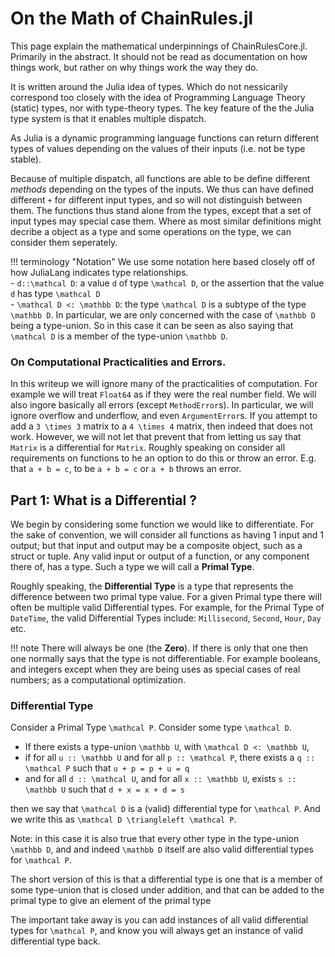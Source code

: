 # On the Math of ChainRules.jl
This page explain the mathematical underpinnings of ChainRulesCore.jl.
Primarily in the abstract.
It should not be read as documentation on how things work,
but rather on why things work the way they do.

It is written around the Julia idea of types.
Which do not nessicarily correspond too closely with the idea of Programming Language Theory (static) types,
nor with type-theory types.
The key feature of the the Julia type system is that it enables multiple dispatch.

As Julia is a dynamic programming language functions can return different types of values depending on the values of their inputs (i.e. not be type stable).

Because of multiple dispatch,
all functions are able to be define different _methods_
depending on the types of the inputs.
We thus can have defined different ``+``
for different input types, and so will not distinguish between them.
The functions thus stand alone from the types,
except that a set of input types may special case them.
Where as most similar definitions might decribe a object as a type and some operations on the type,
we can consider them seperately.

!!! terminology "Notation"
    We use some notation here based closely off of how JuliaLang indicates type relationships. </br>
    - ``d::\mathcal D``: a value ``d`` of type ``\mathcal D``, or the assertion that the value ``d`` has type ``\mathcal D`` </br>
    - ``\mathcal D <: \mathbb D``: the type ``\mathcal D`` is a subtype of the type ``\mathbb D``. In particular, we are only concerned with the case of ``\mathbb D`` being a type-union. So in this case it can be seen as also saying that ``\mathcal D`` is a member of the type-union ``\mathbb D``.

### On Computational Practicalities and Errors.
In this writeup we will ignore many of the practicalities of computation.
For example we will treat `Float64` as if they were the real number field.
We will also ingore basically all errors (except `MethodError`s).
In particular, we will ignore overflow and underflow, and even `ArgumentError`s.
If you attempt to add a ``3 \times 3`` matrix to a ``4 \times 4`` matrix,
then indeed that does not work.
However, we will not let that prevent that from letting us say that `Matrix` is a differential for `Matrix`.
Roughly speaking on consider all requirements on functions to he an option to do this or throw an error.
E.g. that `a + b = c`, to be `a + b = c` or `a + b` throws an error. 


## Part 1: What is a Differential ?

We begin by considering some function we would like to differentiate.
For the sake of convention,
we will consider all functions as having 1 input and 1 output;
but that input and output may be a composite object, such as a struct or tuple.
Any valid input or output of a function, or any component there of, has a type.
Such a type we will call a **Primal Type**.

Roughly speaking, the **Differential Type** is a type that represents the difference between two primal type value.
For a given Primal type there will often be multiple
valid Differential types.
For example, for the Primal Type of `DateTime`, the valid Differential Types include: `Millisecond`, `Second`, `Hour`, `Day` etc.

!!! note
    There will always be one (the **Zero**).
    If there is only that one then one normally says that the type is not differentiable.
    For example booleans, and integers except when they are being uses as special cases of real numbers; as a computational optimization.

### Differential Type

Consider a Primal Type ``\mathcal P``.
Consider some type ``\mathcal D``.


 - If there exists a type-union ``\mathbb U``, with ``\mathcal D <: \mathbb U``,
 - if for all ``u :: \mathbb U`` and for all ``p :: \mathcal P``, there exists a ``q :: \mathcal P`` such that `u + p = p + u = q`
 - and for all ``d :: \mathcal U``, and for all ``x :: \mathbb U``,  exists ``s :: \mathbb U`` such that ``d + x = x + d = s``


then we say that ``\mathcal D`` is a (valid) differential type for ``\mathcal P``.
And we write this as ``\mathcal D \triangleleft \mathcal P``.

Note: in this case it is also true that every other type in the type-union ``\mathbb D``, and and indeed ``\mathbb D`` itself are also valid differential types for ``\mathcal P``.


The short version of this is that a differential type is one that is a member of some type-union that is closed  under addition, and that can be added to the primal type to give an element of the primal type

The important take away is you can add instances of all valid differential types for ``\mathcal P``,
and know you will always get an instance of valid differential type back.
